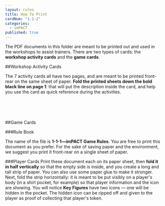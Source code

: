 ```yaml
---
layout: rules
title: How To Print
cardNum: "1-1-2"
categories: 
  - imPACT
published: true
---
```


The PDF documents in this folder are meant to be printed out and used in the workshops to assist trainers. There are two types of cards: the **workshop activity cards** and the **game cards**.

##Workshop Activity Cards

The 7 activity cards all have two pages, and are meant to be printed front-rear on the same sheet of paper. **Fold the printed sheets down the bold black line on page 1**: that will put the description inside the card, and help you use the card as quick reference during the activities.

<br />
<br />
<br />
<br />
##Game Cards

###Rule Book

The name of the file is **1-1-1—imPACT Game Rules**. You are free to print this document as you prefer. For the sake of saving paper and the environment, we suggest you print it front-rear on a single sheet of paper.

###Player Cards
Print these document each on its paper sheet, then **fold it in half vertically** so that the empty side is inside, and you create a long and tall strip of paper. You can also use some paper glue to make it stronger. Next, fold the strip horizontally: it is meant to be put visibly on a player's body (in a shirt pocket, for example) so that player information and the icon are showing. You will notice **Key Figures** have two icons — one will be hidden in the pocket. The hidden icon can be ripped off and given to the player as proof of collecting that player's token.

